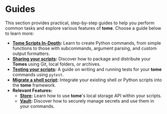 # Guides

This section provides practical, step-by-step guides to help you perform common
tasks and explore various features of **tome**. Choose a guide below to learn
more:

* **[Tome Scripts In-Depth](in_depth.md):** Learn to create Python commands,
  from simple functions to those with subcommands, argument parsing, and custom
  output formatters.
* **[Sharing your scripts](share.md):** Discover how to package and distribute
  your **Tomes** using Git, local folders, or archives.
* **[Testing your scripts](testing.md):** A guide on writing and running tests
  for your **tome** commands using `pytest`.
* **[Migrate a shell script](migrate_script.md):** Integrate your existing shell or
  Python scripts into the **tome** framework.
* **Relevant Features:**
    * **[Store](features/store.md):** Learn how to use **tome**'s local storage
      API within your scripts.
    * **[Vault](features/vault.md):** Discover how to securely manage secrets
      and use them in your commands.
